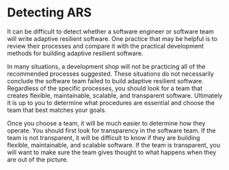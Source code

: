 # Detecting ARS

It can be difficult to detect whether a software engineer or software team will
write adaptive resilient software. One practice that may be helpful is to review
their processes and compare it with the practical development methods for
building adaptive resilient software.

In many situations, a development shop will not be practicing all of the
recommended processes suggested. These situations do not necessarily conclude
the software team failed to build adaptive resilient software. Regardless of the
specific processes, you should look for a team that creates flexible,
maintainable, scalable, and transparent software. Ultimately it is up to you to
determine what procedures are essential and choose the team that best matches
your goals.

Once you choose a team, it will be much easier to determine how they operate.
You should first look for transparency in the software team. If the team is not
transparent, it will be difficult to know if they are building flexible,
maintainable, and scalable software. If the team is transparent, you will want
to make sure the team gives thought to what happens when they are out of the
picture.

